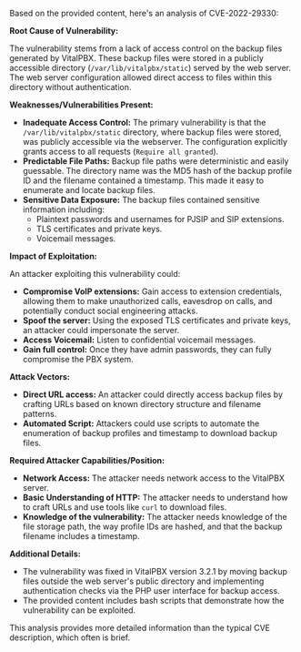 Based on the provided content, here's an analysis of CVE-2022-29330:

**Root Cause of Vulnerability:**

The vulnerability stems from a lack of access control on the backup files generated by VitalPBX. These backup files were stored in a publicly accessible directory (`/var/lib/vitalpbx/static`) served by the web server. The web server configuration allowed direct access to files within this directory without authentication.

**Weaknesses/Vulnerabilities Present:**

*   **Inadequate Access Control:** The primary vulnerability is that the `/var/lib/vitalpbx/static` directory, where backup files were stored, was publicly accessible via the webserver. The configuration explicitly grants access to all requests (`Require all granted`).
*   **Predictable File Paths:** Backup file paths were deterministic and easily guessable. The directory name was the MD5 hash of the backup profile ID and the filename contained a timestamp. This made it easy to enumerate and locate backup files.
*   **Sensitive Data Exposure:** The backup files contained sensitive information including:
    *   Plaintext passwords and usernames for PJSIP and SIP extensions.
    *   TLS certificates and private keys.
    *   Voicemail messages.

**Impact of Exploitation:**

An attacker exploiting this vulnerability could:

*   **Compromise VoIP extensions:** Gain access to extension credentials, allowing them to make unauthorized calls, eavesdrop on calls, and potentially conduct social engineering attacks.
*   **Spoof the server:** Using the exposed TLS certificates and private keys, an attacker could impersonate the server.
*   **Access Voicemail:** Listen to confidential voicemail messages.
*   **Gain full control:** Once they have admin passwords, they can fully compromise the PBX system.

**Attack Vectors:**

*   **Direct URL access:** An attacker could directly access backup files by crafting URLs based on known directory structure and filename patterns.
*   **Automated Script:** Attackers could use scripts to automate the enumeration of backup profiles and timestamp to download backup files.

**Required Attacker Capabilities/Position:**

*   **Network Access:** The attacker needs network access to the VitalPBX server.
*   **Basic Understanding of HTTP:** The attacker needs to understand how to craft URLs and use tools like `curl` to download files.
*   **Knowledge of the vulnerability:** The attacker needs knowledge of the file storage path, the way profile IDs are hashed, and that the backup filename includes a timestamp.

**Additional Details:**

*   The vulnerability was fixed in VitalPBX version 3.2.1 by moving backup files outside the web server's public directory and implementing authentication checks via the PHP user interface for backup access.
*   The provided content includes bash scripts that demonstrate how the vulnerability can be exploited.

This analysis provides more detailed information than the typical CVE description, which often is brief.